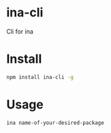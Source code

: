 # ina-cli
Cli for ina

# Install

```bash
npm install ina-cli -g
```

# Usage

```bash
ina name-of-your-desired-package
```
